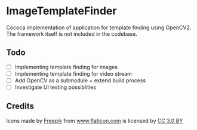 # ImageTemplateFinder
Cococa implementation of application for template finding using OpenCV2. The framework itself is not included in the codebase.

Todo
----
- [ ] Implementing template finding for images
- [ ] Implementing template finding for video stream
- [ ] Add OpenCV as a submodule + extend build process
- [ ] Investigate UI testing possiblities

Credits
------
<div>Icons made by <a href="https://www.freepik.com/" title="Freepik">Freepik</a> from <a href="https://www.flaticon.com/" 			    title="Flaticon">www.flaticon.com</a> is licensed by <a href="http://creativecommons.org/licenses/by/3.0/" 			    title="Creative Commons BY 3.0" target="_blank">CC 3.0 BY</a></div>
